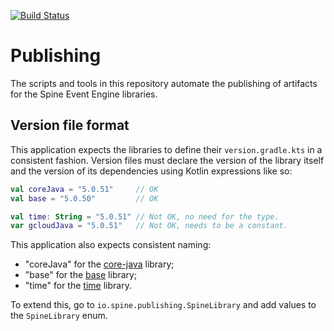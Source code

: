 [![Build Status](https://travis-ci.com/SpineEventEngine/publishing.svg?branch=master)](https://travis-ci.com/SpineEventEngine/publishing)

# Publishing
 
The scripts and tools in this repository automate the publishing of artifacts for 
the Spine Event Engine libraries.

## Version file format

This application expects the libraries to define their `version.gradle.kts` in a consistent fashion.
Version files must declare the version of the library itself and the version of its dependencies
using Kotlin expressions like so:

```kotlin
val coreJava = "5.0.51"     // OK
val base = "5.0.50"         // OK

val time: String = "5.0.51" // Not OK, no need for the type.
var gcloudJava = "5.0.51"   // Not OK, needs to be a constant.

```  

This application also expects consistent naming:

- "coreJava" for the [core-java](https://github.com/SpineEventEngine/core-java) library;
- "base" for the [base](https://github.com/SpineEventEngine/base) library;
- "time" for the [time](https://github.com/SpineEventEngine/time) library.

To extend this, go to `io.spine.publishing.SpineLibrary` and add values to the `SpineLibrary` enum.

